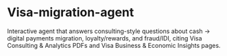 # Visa-migration-agent
Interactive agent that answers consulting-style questions about cash → digital payments migration, loyalty/rewards, and fraud/IDI, citing Visa Consulting &amp; Analytics PDFs and Visa Business &amp; Economic Insights pages. 
